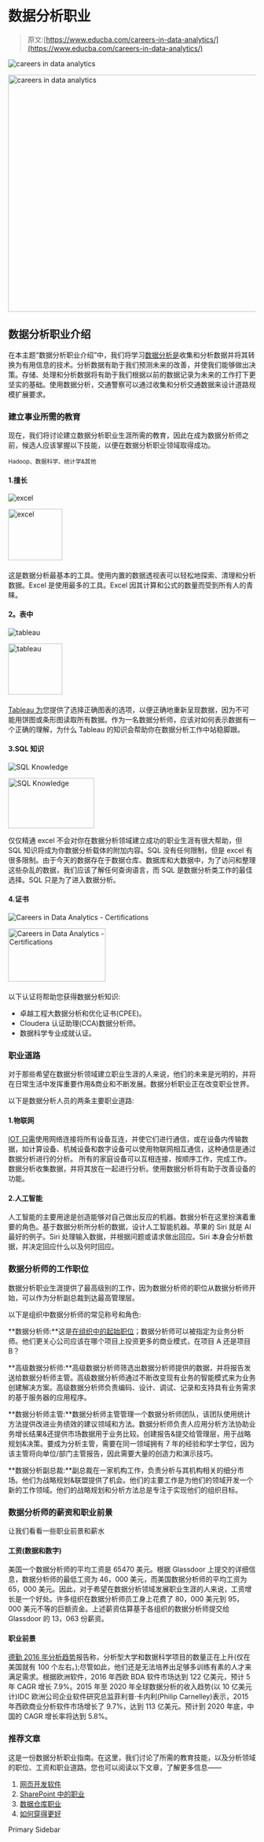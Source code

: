 # 数据分析职业

> 原文:[https://www.educba.com/careers-in-data-analytics/](https://www.educba.com/careers-in-data-analytics/)

![careers in data analytics](../Images/61f067d91e2da03ea9c54a860e502e7e.png)

<noscript><img class="alignnone size-full wp-image-295155" src="../Images/61f067d91e2da03ea9c54a860e502e7e.png" alt="careers in data analytics" width="900" height="481" data-original-src="https://cdn.educba.com/academy/wp-content/uploads/2018/04/careers-in-data-analytics.jpg"/></noscript>

## 数据分析职业介绍

在本主题“数据分析职业介绍”中，我们将学习[数据分析是](https://www.educba.com/what-is-data-analytics/)收集和分析数据并将其转换为有用信息的技术。分析数据有助于我们预测未来的改善，并使我们能够做出决策。存储、处理和分析数据将有助于我们根据以前的数据记录为未来的工作打下更坚实的基础。使用数据分析，交通警察可以通过收集和分析交通数据来设计道路规模扩展要求。

### 建立事业所需的教育

现在，我们将讨论建立数据分析职业生涯所需的教育，因此在成为数据分析师之前，候选人应该掌握以下技能，以便在数据分析职业领域取得成功。

<small>Hadoop、数据科学、统计学&其他</small>

#### 1.擅长

![excel](../Images/649ba4ed2f93a51f3de503a8367c49a7.png)

<noscript><img class="size-full wp-image-193319 alignleft" src="../Images/649ba4ed2f93a51f3de503a8367c49a7.png" alt="excel" width="110" height="104" data-original-src="https://cdn.educba.com/academy/wp-content/uploads/2018/04/excel.png"/></noscript>

#### 

这是数据分析最基本的工具。使用内置的数据透视表可以轻松地探索、清理和分析数据。Excel 是使用最多的工具。Excel 因其计算和公式的数量而受到所有人的青睐。

#### 2。表中

![tableau](../Images/108846e79d7861977a1c7cc46e65b84e.png)

<noscript><img class="size-full wp-image-193320 alignleft" src="../Images/108846e79d7861977a1c7cc46e65b84e.png" alt="tableau" width="110" height="104" data-original-src="https://cdn.educba.com/academy/wp-content/uploads/2018/04/tableau1.png"/></noscript>

#### 

[Tableau 为](https://www.educba.com/what-is-tableau/)您提供了选择正确图表的选项，以便正确地重新呈现数据，因为不可能用饼图或条形图读取所有数据。作为一名数据分析师，应该对如何表示数据有一个正确的理解，为什么 Tableau 的知识会帮助你在数据分析工作中站稳脚跟。

#### 3.SQL 知识

![SQL Knowledge](../Images/e2b6bb2bc071b921961eefe92fb639a6.png)

<noscript><img class=" wp-image-193322 alignleft" src="../Images/e2b6bb2bc071b921961eefe92fb639a6.png" alt="SQL Knowledge" width="175" height="102" data-original-src="https://cdn.educba.com/academy/wp-content/uploads/2018/04/SQL-Knowledge.png"/></noscript>

仅仅精通 excel 不会对你在数据分析领域建立成功的职业生涯有很大帮助，但 SQL 知识将成为你数据分析载体的附加内容。SQL 没有任何限制，但是 excel 有很多限制。由于今天的数据存在于数据仓库、数据库和大数据中，为了访问和整理这些杂乱的数据，我们应该了解任何查询语言，而 SQL 是数据分析类工作的最佳选择。SQL 只是为了进入数据分析。

#### 4.证书

![Careers in Data Analytics - Certifications](../Images/e8f38e18e5cff5bdaee0fd42ecc2a835.png)

<noscript><img class="alignleft wp-image-193325 " src="../Images/e8f38e18e5cff5bdaee0fd42ecc2a835.png" alt="Careers in Data Analytics - Certifications" width="198" height="108" data-original-src="https://cdn.educba.com/academy/wp-content/uploads/2018/04/Certifications.png"/></noscript>

#### 

以下认证将帮助您获得数据分析知识:

*   卓越工程大数据分析和优化证书(CPEE)。
*   Cloudera 认证助理(CCA)数据分析师。
*   数据科学专业成就认证。

### 职业道路

对于那些希望在数据分析领域建立职业生涯的人来说，他们的未来是光明的，并将在日常生活中发挥重要作用&商业和不断发展。数据分析职业正在改变职业世界。

以下是数据分析人员的两条主要职业道路:

#### 1.物联网

[IOT 只需](https://www.educba.com/what-is-iot/)使用网络连接将所有设备互连，并使它们进行通信，或在设备内传输数据，如计算设备、机械设备和数字设备可以使用物联网相互通信，这种通信是通过数据分析进行的分析。
所有的家庭设备可以互相连接，按顺序工作，完成工作。数据分析收集数据，并将其放在一起进行分析。使用数据分析将有助于改善设备的功能。

#### 2.人工智能

人工智能的主要用途是创造能够对自己做出反应的机器。数据分析在这里扮演着重要的角色。基于数据分析所分析的数据，设计人工智能机器。苹果的 Siri 就是 AI 最好的例子。Siri 处理输入数据，并根据问题或请求做出回应。Siri 本身会分析数据，并决定回应什么以及何时回应。

### 数据分析师的工作职位

数据分析职业生涯提供了最高级别的工作，因为数据分析师的职位从数据分析师开始，可以作为分析副总裁到达最高管理层。

以下是组织中数据分析师的常见称号和角色:

**数据分析师:**这是[在组织中的起始职位](https://www.educba.com/what-is-data-analyst/)；数据分析师可以被指定为业务分析师。他们更关心公司应该在哪个项目上投资更多的商业模式，在项目 A 还是项目 B？

**高级数据分析师:**高级数据分析师筛选出数据分析师提供的数据，并将报告发送给数据分析师主管。高级数据分析师通过不断改变现有业务的智能模式来为业务创建解决方案。高级数据分析师负责编码、设计、调试、记录和支持具有业务需求的基于服务器的应用程序。

**数据分析师主管:**数据分析师主管管理一个数据分析师团队，该团队使用统计方法提供改进业务绩效的建议领域和方法。数据分析师负责人应用分析方法协助业务增长结果&还提供市场数据用于业务比较。创建报告&提交给管理层，用于战略规划&决策。要成为分析主管，需要在同一领域拥有 7 年的经验和学士学位，因为该主管将向单位/部门主管报告，因此需要大量的创造力和演示技巧。

**数据分析副总裁:**副总裁在一家机构工作，负责分析与其机构相关的细分市场。他们为战略规划&联盟提供了机会。他们的主要工作是为他们的领域开发一个新的工作领域。他们的战略规划和分析方法总是专注于实现他们的组织目标。

### 数据分析师的薪资和职业前景

让我们看看一些职业前景和薪水

#### 工资(数据和数字)

美国一个数据分析师的平均工资是 65470 美元。根据 Glassdoor 上提交的详细信息，数据分析师的最低工资为 46，000 美元，而美国数据分析师的平均工资为 65，000 美元。因此，对于希望在数据分析领域发展职业生涯的人来说，工资增长是一个好处。许多组织在数据分析师员工身上花费了 80，000 美元到 95，000 美元不等的巨额资金。上述薪资估算基于各组织的数据分析师提交给 Glassdoor 的 13，063 份薪资。

#### 职业前景

[德勤 2016 年分析趋势](https://www2.deloitte.com/us/en/pages/deloitte-analytics/articles/analytics-trends.html?id=us:2sm:3tw:at2016:eng:da:020516:deloitteba:iot&linkId=20913691)报告称，分析型大学和数据科学项目的数量正在上升(仅在美国就有 100 个左右。);尽管如此，他们还是无法培养出足够多训练有素的人才来满足需求。根据欧洲软件，2016 年西欧 BDA 软件市场达到 122 亿美元，预计 5 年 CAGR 增长 7.9%。2015 年至 2020 年全球数据分析的收入趋势(以 10 亿美元计)IDC 欧洲公司企业软件研究总监菲利普·卡内利(Philip Carnelley)表示，2015 年西欧商业分析软件市场增长了 9.7%，达到 113 亿美元。预计到 2020 年底，中国的 CAGR 增长率将达到 5.8%。

### 推荐文章

这是一份数据分析职业指南。在这里，我们讨论了所需的教育技能，以及分析领域的职位、工资和职业道路。您也可以阅读以下文章，了解更多信息——

1.  [网页开发软件](https://www.educba.com/web-development-software/)
2.  [SharePoint 中的职业](https://www.educba.com/careers-in-sharepoint/)
3.  [数据仓库职业](https://www.educba.com/career-in-data-warehousing/)
4.  [如何穿得更好](https://www.educba.com/how-to-dress-better/)

<footer class="entry-footer">

<aside class="sidebar sidebar-primary widget-area" role="complementary" aria-label="Primary Sidebar">Primary Sidebar</aside>

</footer>